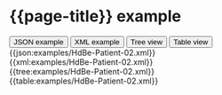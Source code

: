 # {{page-title}} example

<div>
  <div class="tab">
     <button class="tablinks active" onclick="openTab(event, 'JSON example')">JSON example</button>
     <button class="tablinks" onclick="openTab(event, 'XML example')">XML example</button>
     <button class="tablinks" onclick="openTab(event, 'Tree view')">Tree view</button>
     <button class="tablinks" onclick="openTab(event, 'Table view')">Table view</button>   
  </div>

  <div id="JSON example" class="tabcontent" style="display:block">
      {{json:examples/HdBe-Patient-02.xml}}
  </div>
  <div id="XML example" class="tabcontent">
      {{xml:examples/HdBe-Patient-02.xml}}
  </div>
  <div id="Tree view" class="tabcontent">
      {{tree:examples/HdBe-Patient-02.xml}}
  </div>
  <div id="Table view" class="tabcontent">
      {{table:examples/HdBe-Patient-02.xml}}
  </div>

</div>